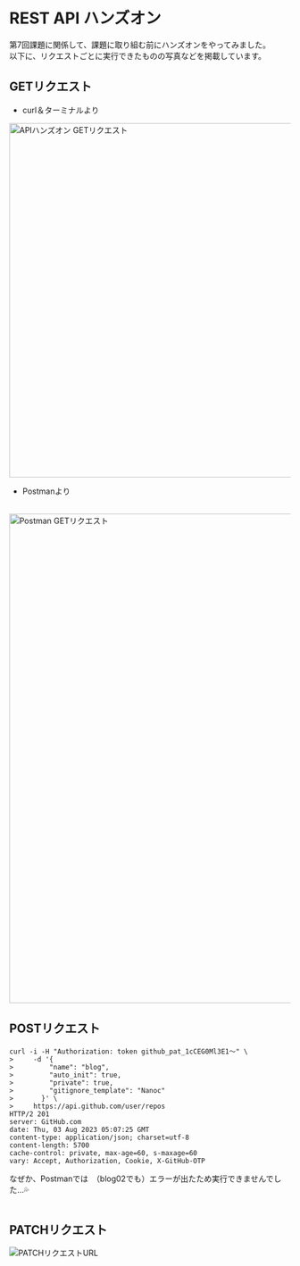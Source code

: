 # REST API ハンズオン

第7回課題に関係して、課題に取り組む前にハンズオンをやってみました。<br>
以下に、リクエストごとに実行できたものの写真などを掲載しています。

## GETリクエスト

- curl＆ターミナルより

<img width="635" alt="APIハンズオン GETリクエスト" src="https://github.com/capyybara/RESTAPI_hands-on/assets/137416338/4c7609f6-6b51-44b9-8d82-5af1f351116b">

- Postmanより
<br>

<img width="877" alt="Postman GETリクエスト" src="https://github.com/capyybara/RESTAPI_hands-on/assets/137416338/9cf6fcc7-5287-413c-9087-8a2959235ffd">

<br>

## POSTリクエスト

```
curl -i -H "Authorization: token github_pat_1cCEG0Ml3E1〜" \
>     -d '{
>         "name": "blog",
>         "auto_init": true,
>         "private": true,
>         "gitignore_template": "Nanoc"
>       }' \
>     https://api.github.com/user/repos
HTTP/2 201 
server: GitHub.com
date: Thu, 03 Aug 2023 05:07:25 GMT
content-type: application/json; charset=utf-8
content-length: 5700
cache-control: private, max-age=60, s-maxage=60
vary: Accept, Authorization, Cookie, X-GitHub-OTP

```

なぜか、Postmanでは　（blog02でも）エラーが出たため実行できませんでした…💦
<br>
<br>

##  PATCHリクエスト

![PATCHリクエストURL](https://github.com/capyybara/RESTAPI_hands-on/assets/137416338/628caf2e-8c03-4bf2-9253-3e82496fe80b)

